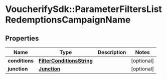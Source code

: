 # VoucherifySdk::ParameterFiltersListRedemptionsCampaignName

## Properties

| Name | Type | Description | Notes |
| ---- | ---- | ----------- | ----- |
| **conditions** | [**FilterConditionsString**](FilterConditionsString.md) |  | [optional] |
| **junction** | [**Junction**](Junction.md) |  | [optional] |

